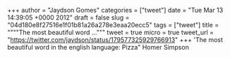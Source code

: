 
+++
author = "Jaydson Gomes"
categories = ["tweet"]
date = "Tue Mar 13 14:39:05 +0000 2012"
draft = false
slug = "04d180e8f27516e1f01b81a26a278e3eaa20ecc5"
tags = ["tweet"]
title = """"The most beautiful word ..."""
tweet = true
micro = true
tweet_url = "https://twitter.com/jaydson/status/179577325929766913"
+++
'The most beautiful word in the english language: Pizza" Homer Simpson
